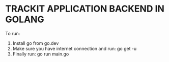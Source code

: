 # TRACKIT APPLICATION BACKEND IN GOLANG
To run:
1. Install go from go.dev
2. Make sure you have internet connection and run: go get -u
3. Finally run: go run main.go
